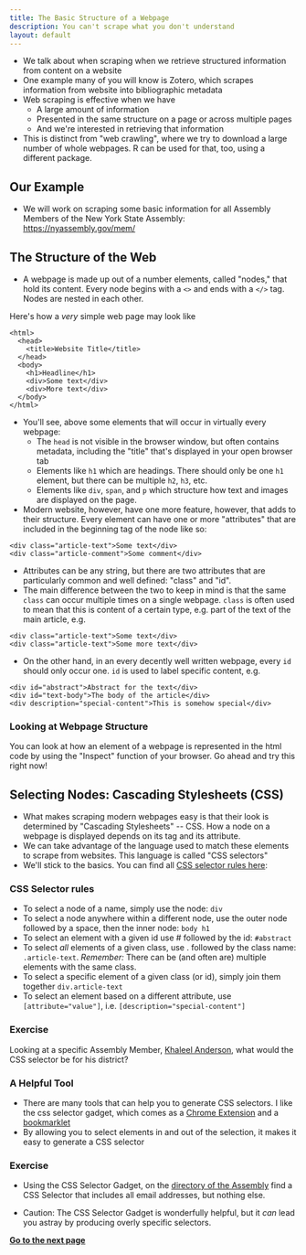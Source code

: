 ```yaml
---
title: The Basic Structure of a Webpage
description: You can't scrape what you don't understand
layout: default
---
```

* We talk about when scraping when we retrieve structured information from content on a website
* One example many of you will know is Zotero, which scrapes information from website into bibliographic metadata
* Web scraping is effective when we have
   * A large amount of information
   * Presented in the same structure on a page or across multiple pages
   * And we're interested in retrieving that information
* This is distinct from "web crawling", where we try to download a large number of whole webpages. R can be used for that, too, using a different package.

## Our Example
* We will work on scraping some basic information for all Assembly Members of the New York State Assembly: https://nyassembly.gov/mem/

## The Structure of the Web
* A webpage is made up out of a number elements, called "nodes," that hold its content. Every node begins with a `<>` and ends with a `</>` tag. Nodes are nested in each other.

Here's how a *very* simple web page may look like

```
<html>
  <head>
    <title>Website Title</title>
  </head>
  <body>
    <h1>Headline</h1>
    <div>Some text</div>
    <div>More text</div>
  </body>
</html>
```

* You'll see, above some elements that will occur in virtually every webpage:
  * The `head` is not visible in the browser window, but often contains metadata, including the "title" that's displayed in your open browser tab
  * Elements like `h1` which are headings. There should only be one `h1` element, but there can be multiple `h2`, `h3`, etc.
  * Elements like `div`, `span`, and `p` which structure how text and images are displayed on the page.
* Modern website, however, have one more feature, however, that adds to their structure. Every element can have one or more "attributes" that are included in the beginning tag of the node like so:

```
<div class="article-text">Some text</div>
<div class="article-comment">Some comment</div>
```

* Attributes can be any string, but there are two attributes that are particularly common and well defined: "class" and "id".
* The main difference between the two to keep in mind is that the same `class` can occur multiple times on a single webpage. `class` is often used to mean that this is content of a certain type, e.g. part of the text of the main article, e.g.

```
<div class="article-text">Some text</div>
<div class="article-text">Some more text</div>
```

* On the other hand, in an every decently well written webpage, every `id` should only occur one. `id` is used to label specific content, e.g.

```
<div id="abstract">Abstract for the text</div>
<div id="text-body">The body of the article</div>
<div description="special-content">This is somehow special</div>
```

### Looking at Webpage Structure
You can look at how an element of a webpage is represented in the html code by using the "Inspect" function of your browser. Go ahead and try this right now!

## Selecting Nodes: Cascading Stylesheets (CSS)

* What makes scraping modern webpages easy is that their look is determined by "Cascading Stylesheets" -- CSS. How a node on a webpage is displayed depends on its tag and its attribute.
* We can take advantage of the language used to match these elements to scrape from websites. This language is called "CSS selectors"
* We'll stick to the basics. You can find all [CSS selector rules here](https://www.w3schools.com/cssref/css_selectors.asp):

### CSS Selector rules
* To select a node of a name, simply use the node: `div`
* To select a node anywhere within a different node, use the outer node followed by a space, then the inner node: `body h1`
* To select an element with a given id use # followed by the id: `#abstract`
* To select *all* elements of a given class, use . followed by the class name: `.article-text`. *Remember:* There can be (and often are) multiple elements with the same class.
* To select a specific element of a given class (or id), simply join them together `div.article-text`
* To select an element based on a different attribute, use `[attribute="value"]`, i.e. `[description="special-content"]`

### Exercise
Looking at a specific Assembly Member, [Khaleel Anderson](https://nyassembly.gov/mem/Khaleel-M-Anderson), what would the CSS selector be for his district?

### A Helpful Tool
* There are many tools that can help you to generate CSS selectors. I like the css selector gadget, which comes as a [Chrome Extension](https://chrome.google.com/webstore/detail/selectorgadget/mhjhnkcfbdhnjickkkdbjoemdmbfginb?hl=en) and a [bookmarklet](https://selectorgadget.com/)
* By allowing you to select elements in and out of the selection, it makes it easy to generate a CSS selector

### Exercise
* Using the CSS Selector Gadget, on the [directory of the Assembly](https://nyassembly.gov/mem/) find a CSS Selector that includes all email addresses, but nothing else.

* Caution: The CSS Selector Gadget is wonderfully helpful, but it *can* lead you astray by producing overly specific selectors.

**[Go to the next page](first-steps-r)**
